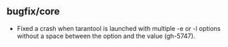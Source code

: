 ## bugfix/core

* Fixed a crash when tarantool is launched with multiple -e or -l options
  without a space between the option and the value (gh-5747).

